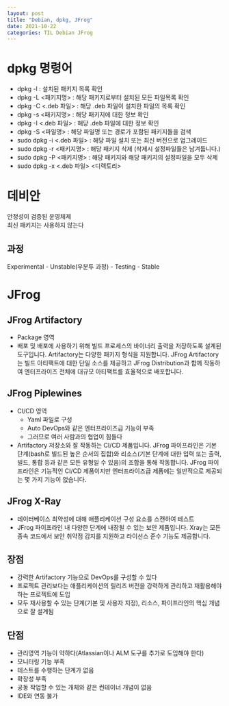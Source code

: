 ```yaml
---
layout: post
title: "Debian, dpkg, JFrog"
date: 2021-10-22
categories: TIL Debian JFrog
---
```



# dpkg 명령어

- dpkg -l : 설치된 패키지 목록 확인
- dpkg -L <패키지명> : 해당 패키지로부터 설치된 모든 파일목록 확인
- dpkg -C <.deb 파일> : 해당 .deb 파일이 설치한 파일의 목록 확인
- dpkg -s <패키지명> : 해당 패키지에 대한 정보 확인
- dpkg -I <.deb 파일> : 해당 .deb 파일에 대한 정보 확인
- dpkg -S <파일명> : 해당 파일명 또는 경로가 포함된 패키지들을 검색
- sudo dpkg -i <.deb 파일> : 해당 파일 설치 또는 최신 버전으로 업그레이드
- sudo dpkg -r <패키지명> : 해당 패키지 삭제 (삭제시 설정파일들은 남겨둡니다.)
- sudo dpkg -P <패키지명> : 해당 패키지와 해당 패키지의 설정파일을 모두 삭제
- sudo dpkg -x <.deb 파일> <디렉토리>

# 데비안

안정성이 검증된 운영체제  
최신 패키지는 사용하지 않는다

## 과정
Experimental - Unstable(우분투 과정) - Testing - Stable

# JFrog

## JFrog Artifactory
- Package 영역
- 배포 및 배포에 사용하기 위해 빌드 프로세스의 바이너리 출력을 저장하도록 설계된 도구입니다. Artifactory는 다양한 패키지 형식을 지원합니다. JFrog Artifactory는 빌드 아티팩트에 대한 단일 소스를 제공하고 JFrog Distribution과 함께 작동하여 엔터프라이즈 전체에 대규모 아티팩트를 효율적으로 배포합니다.

## JFrog Piplewines 
- CI/CD 영역
    - Yaml 파일로 구성
    - Auto DevOps와 같은 엔터프라이즈급 기능이 부족
    - 그러므로 여러 사람과의 협업이 힘들다
-  Artifactory 저장소와 잘 작동하는 CI/CD 제품입니다. JFrog 파이프라인은 기본 단계(bash로 빌드된 높은 순서의 집합)와 리소스(기본 단계에 대한 입력 또는 출력, 빌드, 통합 등과 같은 모든 유형일 수 있음)의 조합을 통해 작동합니다. JFrog 파이프라인은 기능적인 CI/CD 제품이지만 엔터프라이즈급 제품에는 일반적으로 제공되는 몇 가지 기능이 없습니다.

## JFrog X-Ray
- 데이터베이스 최약성에 대해 애플리케이션 구성 요소를 스캔하여 테스트
- JFrog 파이프라인 내 다양한 ​​단계에 내장될 수 있는 보안 제품입니다. Xray는 모든 종속 코드에서 보안 취약점 감지를 지원하고 라이선스 준수 기능도 제공합니다.

## 장점
- 강력한 Artifactory 기능으로 DevOps룰 구성할 수 있다
- 프로젝트 관리보다는 애플리케이션의 릴리즈 버전을 강력하게 관리하고 재활용해야 하는 프로젝트에 도입
- 모두 재사용할 수 있는 단계(기본 및 사용자 지정), 리소스, 파이프라인의 핵심 개념으로 잘 설계됨

## 단점
- 관리영역 기능이 약하다(Atlassian이나 ALM 도구를 추가로 도입해야 한다)
- 모니터링 기능 부족 
- 테스트를 수행하는 단계가 없음
- 확장성 부족
- 공동 작업할 수 있는 개체와 같은 컨테이너 개념이 없음
- IDE와 연동 불가

